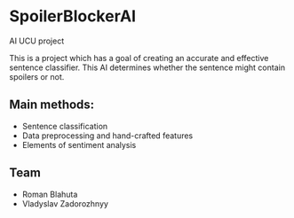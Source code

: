 # SpoilerBlockerAI
AI UCU project

This is a project which has a goal of creating an accurate and effective sentence classifier. This AI determines whether the sentence might contain spoilers or not.

## Main methods:
* Sentence classification
* Data preprocessing and hand-crafted features
* Elements of sentiment analysis

## Team
* Roman Blahuta
* Vladyslav Zadorozhnyy
